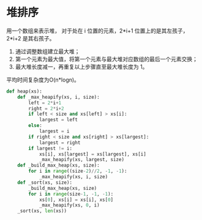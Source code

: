 # 堆排序

用一个数组来表示堆，
对于处在 i 位置的元素，2\*i+1 位置上的是其左孩子，2\*i+2 是其右孩子。

1. 通过调整数组建立最大堆；
1. 第一个元素为最大值，将第一个元素与最大堆对应数组的最后一个元素交换；
1. 最大堆长度减一，再重复以上步骤直至最大堆长度为 1。

平均时间复杂度为O(n*logn)。

```python
def heap(xs):
    def _max_heapify(xs, i, size):
        left = 2*i+1
        right = 2*i+2
        if left < size and xs[left] > xs[i]:
            largest = left
        else:
            largest = i
        if right < size and xs[right] > xs[largest]:
            largest = right
        if largest != i:
            xs[i], xs[largest] = xs[largest], xs[i]
            _max_heapify(xs, largest, size)
    def _build_max_heap(xs, size):
        for i in range((size-2)//2, -1, -1):
            _max_heapify(xs, i, size)
    def _sort(xs, size):
        _build_max_heap(xs, size)
        for i in range(size-1, -1, -1):
            xs[0], xs[i] = xs[i], xs[0]
            _max_heapify(xs, 0, i)
    _sort(xs, len(xs))
```
